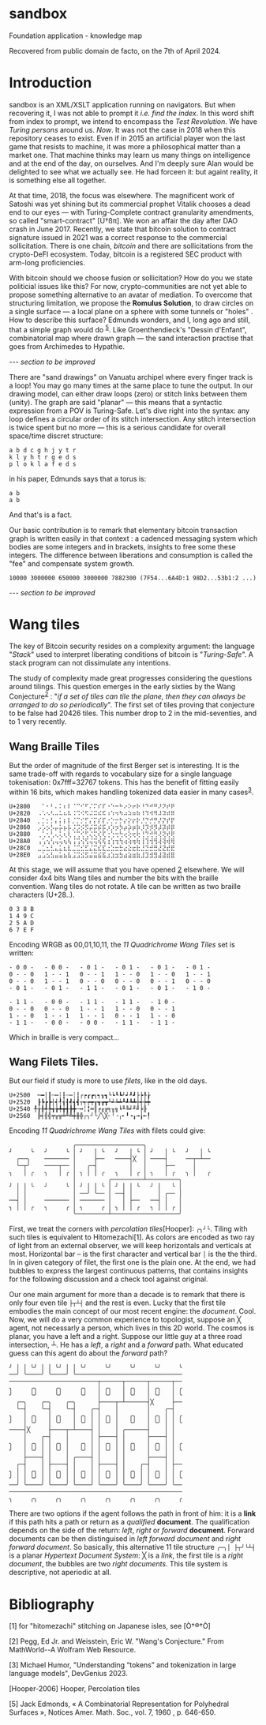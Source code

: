 # sandbox
Foundation application - knowledge map

Recovered from public domain de facto, on the 7th of April 2024.

# Introduction

sandbox is an XML/XSLT application running on navigators. But when recovering it, I was not able to prompt it _i.e. find the index_. In this word shift from index to prompt, we intend to encompass the _Test Revolution_. We have _Turing persons_ around us. _Now_. It was not the case in 2018 when this repository ceases to exist. Even if in 2015 an artificial player won the last game that resists to machine, it was more a philosophical matter than a market one. That machine thinks may learn us many things on intelligence and at the end of the day, on ourselves. And I'm deeply sure Alan would be delighted to see what we actually see. He had forceen it: but againt reality, it is something else all together.

At that time, 2018, the focus was elsewhere. The magnificent work of Satoshi was yet shining but its commercial prophet Vitalik chooses a dead end to our eyes — with Turing-Complete contract granularity amendments, so called "smart-contract" [Ú†ßπ]. We won an affair the day after DAO crash in June 2017. Recently, we state that bitcoin solution to contract signature issued in 2021 was a correct response to the commercial sollicitation. There is one chain, *bitcoin* and there are sollicitations from the crypto-DeFI ecosystem. Today, bitcoin is a registered SEC product with arm-long proficiencies. 

With bitcoin should we choose fusion or sollicitation? How do you we state politicial issues like this? For now, crypto-communities are not yet able to propose something alternative to an avatar of mediation. To overcome that structuring limitation, we propose the **Romulus Solution**, to draw circles on a single surface — a local plane on a sphere with some tunnels or "holes" . How to describe this surface? Edmunds wonders, and I, long ago and still, that a simple graph would do <sup>[5](https://api.drum.lib.umd.edu/server/api/core/bitstreams/31f8e644-51a1-49e0-ae98-aa720eb9bbb2/content)</sup>. Like Groenthendieck's "Dessin d'Enfant", combinatorial map where drawn graph — the sand interaction practise that goes from Archimedes to Hypathie.

_--- section to be improved_

There are "sand drawings" on Vanuatu archipel where every finger track is a loop! You may go many times at the same place to tune the output. In our drawing model, can either draw loops (zero) or stitch links between them (unity). The graph are said "planar" — this means that a syntactic expression from a POV is Turing-Safe. Let's dive right into the syntax: any loop defines a circular order of its stitch intersection. Any stitch intersection is twice spent but no more — this is a serious candidate for overall space/time discret structure:
```
a b d c g h j y t r
k l y h t r g e d s 
p l o k l a f e d s
```
in his paper, Edmunds says that a torus is:
```
a b
a b
```
And that's is a fact.

Our basic contribution is to remark that elementary bitcoin transaction graph is written easily in that context : a cadenced messaging system which bodies are some integers and in brackets, insights to free some these integers. The difference between liberations and consumption is called the "fee" and compensate system growth.
```
10000 3000000 650000 3000000 7882300 (7F54...6A4D:1 98D2...53b1:2 ...)
```
_--- section to be improved_



# Wang tiles
The key of Bitcoin security resides on a complexity argument: the language "_Stack_" used to interpret liberating conditions of bitcoin is "_Turing-Safe_". A stack program can not dissimulate any intentions. 

The study of complexity made great progresses considering the questions around tilings. This question emerges in the early sixties by the Wang Conjecture<sup>[2](https://mathworld.wolfram.com/WangsConjecture.html)</sup> : "_if a set of tiles can tile the plane, then they can always be arranged to do so periodically_". The first set of tiles proving that conjecture to be false had 20426 tiles. This number drop to 2 in the mid-seventies, and to 1 very recently. 

## Wang Braille Tiles
But the order of magnitude of the first Berger set is interesting. It is the same trade-off with regards to vocabulary size for a single language tokenisation: 0x7fff=32767 tokens. This has the benefit of fitting easily within 16 bits, which makes handling tokenized data easier in many cases<sup>[3](https://blog.devgenius.io/understanding-tokens-and-tokenization-in-large-language-models-1058cd24b944)</sup>.
```
U+2800	⠀⠁⠂⠃⠄⠅⠆⠇⠈⠉⠊⠋⠌⠍⠎⠏⠐⠑⠒⠓⠔⠕⠖⠗⠘⠙⠚⠛⠜⠝⠞⠟
U+2820	⠠⠡⠢⠣⠤⠥⠦⠧⠨⠩⠪⠫⠬⠭⠮⠯⠰⠱⠲⠳⠴⠵⠶⠷⠸⠹⠺⠻⠼⠽⠾⠿
U+2840	⡀⡁⡂⡃⡄⡅⡆⡇⡈⡉⡊⡋⡌⡍⡎⡏⡐⡑⡒⡓⡔⡕⡖⡗⡘⡙⡚⡛⡜⡝⡞⡟
U+2860	⡠⡡⡢⡣⡤⡥⡦⡧⡨⡩⡪⡫⡬⡭⡮⡯⡰⡱⡲⡳⡴⡵⡶⡷⡸⡹⡺⡻⡼⡽⡾⡿
U+2880  ⢀⢁⢂⢃⢄⢅⢆⢇⢈⢉⢊⢋⢌⢍⢎⢏⢐⢑⢒⢓⢔⢕⢖⢗⢘⢙⢚⢛⢜⢝⢞⢟
U+28A0	⢠⢡⢢⢣⢤⢥⢦⢧⢨⢩⢪⢫⢬⢭⢮⢯⢰⢱⢲⢳⢴⢵⢶⢷⢸⢹⢺⢻⢼⢽⢾⢿
U+28C0	⣀⣁⣂⣃⣄⣅⣆⣇⣈⣉⣊⣋⣌⣍⣎⣏⣐⣑⣒⣓⣔⣕⣖⣗⣘⣙⣚⣛⣜⣝⣞⣟
U+28E0  ⣠⣡⣢⣣⣤⣥⣦⣧⣨⣩⣪⣫⣬⣭⣮⣯⣰⣱⣲⣳⣴⣵⣶⣷⣸⣹⣺⣻⣼⣽⣾⣿
```
At this stage, we will assume that you have opened [2](https://mathworld.wolfram.com/WangsConjecture.html) elsewhere. We will consider 4x4 bits Wang tiles and number the bits with the braille convention. Wang tiles do not rotate. A tile can be written as two braille characters (U+28..). 
```
0 3 8 B
1 4 9 C
2 5 A D
6 7 E F
```
Encoding WRGB as 00,01,10,11, the _11 Quadrichrome Wang Tiles_ set is written:
```
- 0 0 -   - 0 0 -   - 0 1 -   - 0 1 -   - 0 1 -   - 0 1 -
0 - - 0   1 - - 1   0 - - 1   1 - - 0   1 - - 0   1 - - 1
0 - - 0   1 - - 1   0 - - 0   0 - - 0   0 - - 1   0 - - 0   
- 0 1 -   - 0 1 -   - 1 1 -   - 0 1 -   - 0 1 -   - 1 0 -

- 1 1 -   - 0 0 -   - 1 1 -   - 1 1 -   - 1 0 -
0 - - 0   0 - - 0   1 - - 1   1 - - 0   0 - - 1
1 - - 0   1 - - 1   1 - - 1   0 - - 1   1 - - 0 
- 1 1 -   - 0 0 -   - 0 0 -   - 1 1 -   - 1 1 -
```
Which in braille is very compact...

## Wang Filets Tiles.
 But our field if study is more to use _filets_, like in the old days.
```
U+2500	─━│┃┄┅┆┇┈┉┊┋┌┍┎┏┐┑┒┓└┕┖┗┘┙┚┛├┝┞┟
U+2520	┠┡┢┣┤┥┦┧┨┩┪┫┬┭┮┯┰┱┲┳┴┵┶┷┸┹┺┻┼┽┾┿
U+2540 ╀╁╂╃╄╅╆╇╈╉╊╋╌╍╎╏═║╒╓╔╕╖╗╘╙╚╛╜╝╞╟
U+2560	╠╡╢╣╤╥╦╧╨╩╪╫╬╭╮╯╰╱╲╳╴╵╶╷╸╹╺╻╼╽╾╿
```
Encoding _11 Quadrichrome Wang Tiles_ with filets could give:
```
                  ╭───────────────────╮
╯     ╰   ╯     ╰ │ ╯   │ ╰   ╯   │ ╰ │ ╯   │ ╰   ╯   │ ╰
  ╭──╮    ─────── │     ├──   ────┤╳  │ ────┤     ──┬─┴──
  ╰─┬╯    ────┬── │   ╭─┤         │   │     ├──     │       
╮   │ ╭   ╮   │ ╭ │ ╮ │ │ ╭   ╮   │ ╭ │ ╮   │ ╭   ╮ │   ╭
                  │         ╭─────────┴─────────╮
╯ │ │ ╰   ╯     ╰ │ ╯ │ │ ╰ │ ╯ │ │ ╰   ╯ │   ╰ │
  │ │             │ ──╯ ╰── │ ──┤ │       │ ╭── │
──┤ │     ─────── │ ─────── │   │ ├──   ──┤ │   │
╮ │ │ ╭   ╮     ╭ │ ╮     ╭ │ ╮ │ │ ╭   ╮ │ │ ╭ │
                  ╰─────────┴───────────────────╯
```

First, we treat the corners with _percolation tiles_[Hooper]: `╭╮╯╰`. Tiling with such tiles is equivalent to Hitomezachi[1]. As colors are encoded as two ray of light from an external observer, we will keep horizontals and verticals at most. Horizontal bar `─` is the first character and vertical bar `│` is the the third. In in given category of filet, the first one is the plain one. At the end, we had bubbles to express the largest continuous patterns, that contains insights for the following discussion and a check tool against original.

Our one main argument for more than a decade is to remark that there is only four even tile `├┬┴┤` and the rest is even. Lucky that the first tile embodies the main concept of our most recent engine: the _document_. Cool. Now, we will do a very common experience to topologist, suppose an ╳ agent, not necessarly a person, which lives in this 2D world. The cosmos is planar, you have a left and a right. Suppose our little guy at a three road intersection, ┴. He has a _left_, a _right_ and a _forward_ path. What educated guess can this agent do about the _forward_ path?
```
╯ │ │ ╰╯ │ │ ╰╯ │ │ ╰╯     ╰╯     ╰╯     ╰╯     ╰
──╯ ╰────╯ ╰────╯ ╰──────────────────────────────
─────────────────────────┬──────┬──────┬──────┬──
╮     ╭╮     ╭╮     ╭╮   │ ╭╮   │ ╭╮   │ ╭╮   │ ╭
╯     ╰╯     ╰╯     ╰╯   │ ╰╯   │ ╰╯   │ ╰╯   │ ╰
  ╭─╮    ╭─╮    ╭─╮      ├────┬─┴──────┤╳     ├──
  ╰─┤    ╰─┤    ╰─┤    ╭─┤    │        │    ╭─┤  
╮   │ ╭╮   │ ╭╮   │ ╭╮ │ │ ╭╮ │   ╭╮   │ ╭╮ │ │ ╭
╯   │ ╰╯   │ ╰╯   │ ╰╯ │ │ ╰╯ │   ╰╯   │ ╰╯ │ │ ╰
────┤╳     ├────┬─┴────┤ │    │ ╭──────┤    │ │  
    │    ╭─┤    │      │ ├────┤ │      ├────┤ │  
╮   │ ╭╮ │ │ ╭╮ │   ╭╮ │ │ ╭╮ │ │ ╭╮   │ ╭╮ │ │ ╭
╯   │ ╰╯ │ │ ╰╯ │   ╰╯ │ │ ╰╯ │ │ ╰╯   │ ╰╯ │ │ ╰
    ├────┤ │    │ ╭────┤ │    │ │      ├────┤ │  
  ╭─┤    │ ├────┤ │    │ ├────┤ │    ╭─┤    │ ├──
╮ │ │ ╭╮ │ │ ╭╮ │ │ ╭╮ │ │ ╭╮ │ │ ╭╮ │ │ ╭╮ │ │ ╭
╯ │ │ ╰╯ │ │ ╰╯ │ │ ╰╯ │ │ ╰╯ │ │ ╰╯ │ │ ╰╯ │ │ ╰
──╯ ╰────╯ ╰────╯ ╰────╯ ╰────╯ ╰────╯ ╰────╯ ╰──
─────────────────────────────────────────────────
╮     ╭╮     ╭╮     ╭╮     ╭╮     ╭╮     ╭╮     ╭
```
There are two options if the agent follows the path in front of him: it is a **link** if this path hits a path or return as a _qualified_ **document**. The qualification depends on the side of the return: _left_, _right_ or _forward_ **document**. Forward documents can be then distinguised in _left forward document_ and _right forward document_. So basically, this alternative 11 tile structure `╭─╮│ ├┬╯╰┴┤` is a planar _Hypertext Document System_: ╳ is a _link_, the first tile is a _right document_, the bubbles are two _right documents_. This tile system is descriptive, not aperiodic at all.

# Bibliography

[1] for "hitomezachi" stitching on Japanese isles, see [Ò†®†Ò]

[2] Pegg, Ed Jr. and Weisstein, Eric W. "Wang's Conjecture." 
From MathWorld--A Wolfram Web Resource.

[3] Michael Humor, "Understanding “tokens” and tokenization in large language models", DevGenius 2023.

[Hooper-2006] Hooper, Percolation tiles

[5] Jack Edmonds, « A Combinatorial Representation for Polyhedral Surfaces »,
Notices Amer. Math. Soc., vol. 7,‎ 1960 , p. 646-650.




